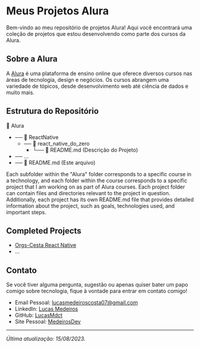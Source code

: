 # Meus Projetos Alura

Bem-vindo ao meu repositório de projetos Alura! Aqui você encontrará uma coleção de projetos que estou desenvolvendo como parte dos cursos da Alura.

## Sobre a Alura

A [Alura](https://www.alura.com.br/) é uma plataforma de ensino online que oferece diversos cursos nas áreas de tecnologia, design e negócios. Os cursos abrangem uma variedade de tópicos, desde desenvolvimento web até ciência de dados e muito mais.

## Estrutura do Repositório


  📂 Alura <br>
  * ── 📂 ReactNative <br>
     - ── 📂 react_native_do_zero <br>
        - └── 📄 README.md (Descrição do Projeto) <br>
  * ── ... <br>
  * ── 📄 README.md (Este arquivo) <br>


Each subfolder within the "Alura" folder corresponds to a specific course in a technology, and each folder within the course corresponds to a specific project that I am working on as part of Alura courses. Each project folder can contain files and directories relevant to the project in question. Additionally, each project has its own README.md file that provides detailed information about the project, such as goals, technologies used, and important steps.
## Completed Projects

- [Orgs-Cesta React Native](./ReactNative/react_native_zero/orgs-basket/readme.md)
- ...

## Contato

Se você tiver alguma pergunta, sugestão ou apenas quiser bater um papo comigo sobre tecnologia, fique à vontade para entrar em contato comigo!

- Email Pessoal: lucasmedeiroscosta07@gmail.com
- LinkedIn: [Lucas Medeiros](https://www.linkedin.com/in/medeirosdev)
- GitHub: [LucasMdct](https://github.com/lucasmdct)
- Site Pessoal: [MedeirosDev](https://medeirosdev.cloud)
---
*Última atualização: 15/08/2023.*